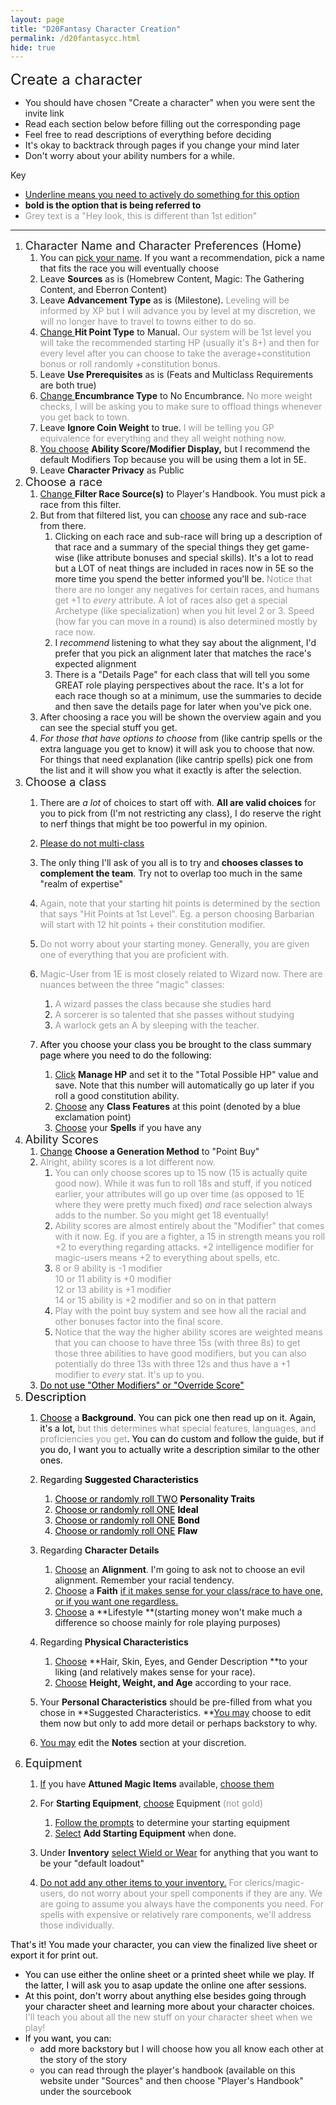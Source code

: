```yaml
---
layout: page
title: "D20Fantasy Character Creation"
permalink: /d20fantasycc.html
hide: true
---
```


<span style="font-size: 24px;">Create a character</span>

*   You should have chosen "Create a character" when you were sent the invite link
*   Read each section below before filling out the corresponding page
*   Feel free to read descriptions of everything before deciding
*   It's okay to backtrack through pages if you change your mind later
*   Don't worry about your ability numbers for a while.

Key

*   <span style="text-decoration: underline;">Underline means you need to actively do something for this option</span>
*   **bold is the option that is being referred to**
*   <span style="color: #999999;">Grey text is a "Hey look, this is different than 1st edition"</span>

* * *

1.  <span style="font-size: 18px;">Character Name and Character Preferences (Home)</span>
    1.  You can <span style="text-decoration: underline;">pick your name</span>. If you want a recommendation, pick a name that fits the race you will eventually choose
    2.  Leave **Sources** as is (Homebrew Content, Magic: The Gathering Content, and Eberron Content)
    3.  Leave **Advancement Type** as is (Milestone). <span style="color: #999999;">Leveling will be informed by XP but I will advance you by level at my discretion, we will no longer have to travel to towns either to do so.</span>
    4.  <span style="text-decoration: underline;">Change </span>**Hit Point Type** to Manual. <span style="color: #999999;">Our system will be 1st level you will take the recommended starting HP (usually it's 8+) and then for every level after you can choose to take the average+constitution bonus or roll randomly +constitution bonus.</span>
    5.  Leave **Use Prerequisites** as is (Feats and Multiclass Requirements are both true)
    6.  <span style="text-decoration: underline;">Change </span>**Encumbrance Type** to No Encumbrance. <span style="color: #999999;">No more weight checks, I will be asking you to make sure to offload things whenever you get back to town.</span>
    7.  Leave **Ignore Coin Weight** to true. <span style="color: #999999;">I will be telling you GP equivalence for everything and they all weight nothing now.</span>
    8.  <span style="text-decoration: underline;">You choose</span> **Ability Score/Modifier Display,** but I recommend the default Modifiers Top because you will be using them a lot in 5E. 
    9.  Leave **Character Privacy** as Public
2.  <span style="font-size: 18px;">Choose a race</span>
    1.  <span style="text-decoration: underline;">Change </span>**Filter Race Source(s)** to Player's Handbook. You must pick a race from this filter.
    2.  But from that filtered list, you can <span style="text-decoration: underline;">choose</span> any race and sub-race from there.
        1.  Clicking on each race and sub-race will bring up a description of that race and a summary of the special things they get game-wise (like attribute bonuses and special skills). It's a lot to read but a LOT of neat things are included in races now in 5E so the more time you spend the better informed you'll be. <span style="color: #999999;">Notice that there are no longer any negatives for certain races, and humans get +1 to _every_ attribute. A lot of races also get a special Archetype (like specialization) when you hit level 2 or 3\. Speed (how far you can move in a round) is also determined mostly by race now.</span>
        2.  I _recommend_ listening to what they say about the alignment, I'd prefer that you pick an alignment later that matches the race's expected alignment
        3.  There is a "Details Page" for each class that will tell you some GREAT role playing perspectives about the race. It's a lot for each race though so at a minimum, use the summaries to decide and then save the details page for later when you've pick one.
    3.  After choosing a race you will be shown the overview again and you can see the special stuff you get.
    4.  _For those that have options to choose_ from (like cantrip spells or the extra language you get to know) it will ask you to choose that now. For things that need explanation (like cantrip spells) pick one from the list and it will show you what it exactly is after the selection.
3.  <span style="font-size: 18px;">Choose a class</span>
    1.  There are _a lot_ of choices to start off with. **All are valid choices** for you to pick from (I'm not restricting any class), I do reserve the right to nerf things that might be too powerful in my opinion.
    2.  <span style="text-decoration: underline;">Please do not multi-class</span>
    3.  The only thing I'll ask of you all is to try and **chooses classes to complement the team**. Try not to overlap too much in the same "realm of expertise"
    4.  <span style="color: #999999;">Again, note that your starting hit points is determined by the section that says "Hit Points at 1st Level". Eg. a person choosing Barbarian will start with 12 hit points + their constitution modifier.</span>
    5.  <span style="color: #999999;">Do not worry about your starting money. Generally, you are given one of everything that you are proficient with.</span>
    6.  <span style="color: #999999;">Magic-User from 1E is most closely related to Wizard now. There are nuances between the three "magic" classes:</span>
        1.  <span style="color: #999999;">A wizard passes the class because she studies hard</span>
        2.  <span style="color: #999999;">A sorcerer is so talented that she passes without studying</span>
        3.  <span style="color: #999999;">A warlock gets an A by sleeping with the teacher.</span>
    7.  <span style="color: #000000;">After you choose your class you be brought to the class summary page where you need to do the following:</span>  

        1.  <span style="text-decoration: underline;">Click</span> **Manage HP** and set it to the "Total Possible HP" value and save. Note that this number will automatically go up later if you roll a good constitution ability.
        2.  <span style="text-decoration: underline;">Choose</span> any **Class Features** at this point (denoted by a blue exclamation point)
        3.  <span style="text-decoration: underline;">Choose</span> your **Spells** if you have any
4.  <span style="font-size: 18px;">Ability Scores</span>
    1.  <span style="text-decoration: underline;">Change</span> **Choose a Generation Method** to "Point Buy"
    2.  <span style="color: #999999;">Alright, ability scores is a lot different now. </span>
        1.  <span style="color: #999999;">You can only choose scores up to 15 now (15 is actually quite good now). While it was fun to roll 18s and stuff, if you noticed earlier, your attributes will go up over time (as opposed to 1E where they were pretty much fixed) _and_ race selection always adds to the number. So you might get 18 eventually!</span> 
        2.  <span style="color: #999999;">Ability scores are almost entirely about the "Modifier" that comes with it now. Eg. if you are a fighter, a 15 in strength means you roll +2 to everything regarding attacks. +2 intelligence modifier for magic-users means +2 to everything about spells, etc.</span>
        3.  <span style="color: #999999;">8 or 9 ability is -1 modifier  
            10 or 11 ability is +0 modifier  
            12 or 13 ability is +1 modifier  
            14 or 15 ability is +2 modifier and so on in that pattern</span>
        4.  <span style="color: #999999;">Play with the point buy system and see how all the racial and other bonuses factor into the final score.</span>
        5.  <span style="color: #999999;">Notice that the way the higher ability scores are weighted means that you can choose to have three 15s (with three 8s) to get those three abilities to have good modifiers, but you can also potentially do three 13s with three 12s and thus have a +1 modifier to _every_ stat. It's up to you.</span>
    3.  <span style="text-decoration: underline;"><span style="color: #000000;"><span style="color: #999999;"><span style="color: #000000; text-decoration: underline;">Do not use "Other Modifiers" or "Override Score"</span></span></span></span>
5.  <span style="color: #000000; font-size: 18px;"><span style="color: #999999;"><span style="color: #000000;">Description</span></span></span>
    1.  <span style="text-decoration: underline;"><span style="color: #000000;"><span style="color: #999999;"><span style="color: #000000;">Choose</span></span></span></span><span style="color: #000000;"><span style="color: #999999;"> <span style="color: #000000;">a **Background**. You can pick one then read up on it. Again, it's a lot, <span style="color: #999999;">but this determines what special features, languages, and proficiencies you get</span>. You can do custom and follow the guide, but if you do, I want you to actually write a description similar to the other ones.</span></span></span>
    2.  <span style="color: #000000;"><span style="color: #999999;"><span style="color: #000000;">Regarding **Suggested Characteristics**</span></span></span>
        1.  <span style="text-decoration: underline;"><span style="color: #000000;"><span style="color: #999999;"><span style="color: #000000;">Choose or randomly roll TWO</span></span></span></span><span style="color: #000000;"><span style="color: #999999;"><span style="color: #000000;"> **Personality Traits**</span></span></span>
        2.  <span style="text-decoration: underline;"><span style="color: #000000;"><span style="color: #999999;"><span style="color: #000000;">Choose or randomly roll ONE</span></span></span></span><span style="color: #000000;"><span style="color: #999999;"><span style="color: #000000;"> **Ideal**</span></span></span>
        3.  <span style="text-decoration: underline;"><span style="color: #000000;"><span style="color: #999999;"><span style="color: #000000;">Choose or randomly roll ONE</span></span></span></span><span style="color: #000000;"><span style="color: #999999;"><span style="color: #000000;"> **Bond**</span></span></span>
        4.  <span style="text-decoration: underline;"><span style="color: #000000;"><span style="color: #999999;"><span style="color: #000000;">Choose or randomly roll ONE</span></span></span></span><span style="color: #000000;"><span style="color: #999999;"><span style="color: #000000;"> **Flaw**</span></span></span>
    3.  Regarding **Character Details**  

        1.  <span style="text-decoration: underline;">Choose</span> an **Alignment**. I'm going to ask not to choose an evil alignment. Remember your racial tendency.
        2.  <span style="text-decoration: underline;">Choose</span> a **Faith** <span style="text-decoration: underline;">if it makes sense for your class/race to have one, or if you want one regardless.</span>
        3.  <span style="text-decoration: underline;">Choose</span> a **Lifestyle **(starting money won't make much a difference so choose mainly for role playing purposes)
    4.  Regarding **Physical Characteristics**
        1.  <span style="text-decoration: underline;">Choose</span> **Hair, Skin, Eyes, and Gender Description **to your liking (and relatively makes sense for your race).
        2.  <span style="text-decoration: underline;">Choose</span> **Height, Weight, and Age** according to your race.
    5.  Your **Personal Characteristics** should be pre-filled from what you chose in **Suggested Characteristics. **<span style="text-decoration: underline;">You </span><span style="text-decoration: underline;">may</span> choose to edit them now but only to add more detail or perhaps backstory to why.
    6.  <span style="text-decoration: underline;">You may</span> edit the **Notes** section at your discretion.
6.  <span style="font-size: 18px;">Equipment</span>
    1.  <span style="text-decoration: underline;">If</span> you have **Attuned Magic Items** available, <span style="text-decoration: underline;">choose them</span>
    2.  For **Starting Equipment**, <span style="text-decoration: underline;">choose</span> Equipment <span style="color: #999999;">(not gold)</span>  

        1.  <span style="text-decoration: underline;">Follow the prompts</span> to determine your starting equipment
        2.  <span style="text-decoration: underline;">Select</span> **Add Starting Equipment** when done.
    3.  Under **Inventory** <span style="text-decoration: underline;">select Wield or Wear</span> for anything that you want to be your "default loadout"
    4.  <span style="text-decoration: underline;">Do not add any other items to your inventory.</span> <span style="color: #999999;">For clerics/magic-users, do not worry about your spell components if they are any. We are going to assume you always have the components you need. For spells with expensive or relatively rare components, we'll address those individually.</span>

<span style="color: #000000;">That's it! You made your character, you can view the finalized live sheet or export it for print out.</span>

*   <span style="color: #000000;">You can use either the online sheet or a printed sheet while we play. If the latter, I will ask you to asap update the online one after sessions.</span>
*   <span style="color: #000000;">At this point, don't worry about anything else besides going through your character sheet and learning more about your character choices. <span style="color: #999999;">I'll teach you about all the new stuff on your character sheet when we play!</span></span>
*   <span style="color: #000000;">If you want, you can:</span>
    *   <span style="color: #000000;">add more backstory b</span>ut I will choose how you all know each other at the story of the story
    *   you can read through the player's handbook (available on this website under "Sources" and then choose "Player's Handbook" under the sourcebook